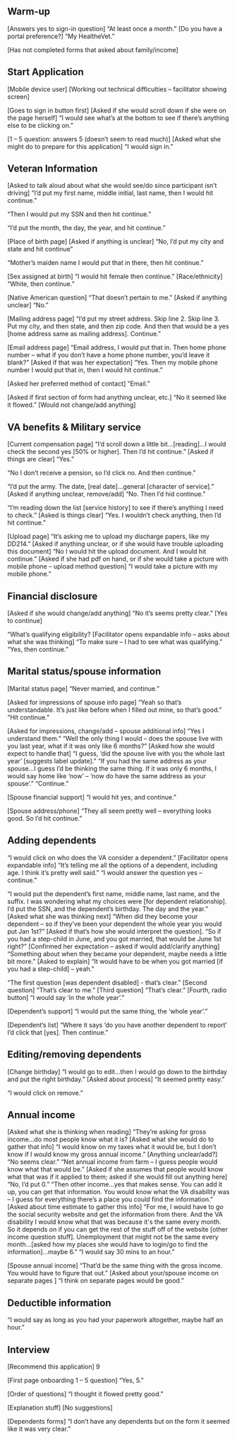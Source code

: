 ## Warm-up

[Answers yes to sign-in question] “At least once a month.” [Do you have a portal preference?] “My HealtheVet.”

[Has not completed forms that asked about family/income]

## Start Application

[Mobile device user] [Working out technical difficulties – facilitator showing screen]

[Goes to sign in button first] [Asked if she would scroll down if she were on the page herself] “I would see what’s at the bottom to see if there’s anything else to be clicking on.” 

[1 – 5 question: answers 5 (doesn’t seem to read much)] [Asked what she might do to prepare for this application] “I would sign in.”

## Veteran Information

[Asked to talk aloud about what she would see/do since participant isn’t driving] “I’d put my first name, middle initial, last name, then I would hit continue.”

“Then I would put my SSN and then hit continue.”

“I’d put the month, the day, the year, and hit continue.”

[Place of birth page] [Asked if anything is unclear] “No, I’d put my city and state and hit continue”

“Mother’s maiden name I would put that in there, then hit continue.”

[Sex assigned at birth] “I would hit female then continue.”
[Race/ethnicity] “White, then continue.”

[Native American question] “That doesn’t pertain to me.” [Asked if anything unclear] “No.”

[Mailing address page] “I’d put my street address. Skip line 2. Skip line 3. Put my city, and then state, and then zip code. And then that would be a yes [home address same as mailing address]. Continue.”

[Email address page] “Email address, I would put that in. Then home phone number – what if you don’t have a home phone number, you’d leave it blank?” [Asked if that was her expectation] “Yes. Then my mobile phone number I would put that in, then I would hit continue.”

[Asked her preferred method of contact] “Email.”

[Asked if first section of form had anything unclear, etc.] “No it seemed like it flowed.” [Would not change/add anything]

## VA benefits & Military service

[Current compensation page] “I’d scroll down a little bit…[reading]…I would check the second yes [50% or higher]. Then I’d hit continue.” [Asked if things are clear] “Yes.”

“No I don’t receive a pension, so I’d click no. And then continue.”

“I’d put the army. The date, [real date]…general [character of service].” [Asked if anything unclear, remove/add] “No. Then I’d hid continue.”

“I’m reading down the list [service history] to see if there’s anything I need to check.” [Asked is things clear] “Yes. I wouldn’t check anything, then I’d hit continue.”

[Upload page] “It’s asking me to upload my discharge papers, like my DD214.” [Asked if anything unclear, or if she would have trouble uploading this document] “No I would hit the upload document. And I would hit continue.” [Asked if she had pdf on hand, or if she would take a picture with mobile phone – upload method question] “I would take a picture with my mobile phone.”

## Financial disclosure

[Asked if she would change/add anything] “No it’s seems pretty clear.” [Yes to continue]

“What’s qualifying eligibility? [Facilitator opens expandable info – asks about what she was thinking] “To make sure – I had to see what was qualifying.” “Yes, then continue.”

## Marital status/spouse information

[Marital status page] “Never married, and continue.”

[Asked for impressions of spouse info page] “Yeah so that’s understandable. It’s just like before when I filled out mine, so that’s good.” “Hit continue.”

[Asked for impressions, change/add – spouse additional info] “Yes I understand them.” “Well the only thing I would – does the spouse live with you last year, what if it was only like 6 months?” [Asked how she would expect to handle that] “I guess, ‘did the spouse live with you the whole last year’ [suggests label update].” “If you had the same address as your spouse…I guess I’d be thinking the same thing. If it was only 6 months, I would say home like ‘now’ – ‘now do have the same address as your spouse’.” “Continue.”

[Spouse financial support] “I would hit yes, and continue.”

[Spouse address/phone] “They all seem pretty well – everything looks good. So I’d hit continue.”

## Adding dependents

“I would click on who does the VA consider a dependent.” [Facilitator opens expandable info] “It’s telling me all the options of a dependent, including age. I think it’s pretty well said.” “I would answer the question yes – continue.”

“I would put the dependent’s first name, middle name, last name, and the suffix. I was wondering what my choices were [for dependent relationship]. I’d put the SSN, and the dependent’s birthday. The day and the year.” [Asked what she was thinking next] “When did they become your dependent – so if they’ve been your dependent the whole year you would put Jan 1st?” [Asked if that’s how she would interpret the question]. “So if you had a step-child in June, and you got married, that would be June 1st right?” [Confirmed her expectation – asked if would add/clarify anything] “Something about when they became your dependent, maybe needs a little bit more.” [Asked to explain] “It would have to be when you got married [if you had a step-child] – yeah.”

“The first question [was dependent disabled] - that’s clear.” [Second question] “That’s clear to me.” [Third question] “That’s clear.” [Fourth, radio button] “I would say ‘in the whole year’.”

[Dependent’s support] “I would put the same thing, the ‘whole year’.”

[Dependent’s list] “Where it says ‘do you have another dependent to report’ I’d click that [yes]. Then continue.”

## Editing/removing dependents

[Change birthday] “I would go to edit…then I would go down to the birthday and put the right birthday.” [Asked about process] “It seemed pretty easy.”

“I would click on remove.”

## Annual income

[Asked what she is thinking when reading] “They’re asking for gross income…do most people know what it is? [Asked what she would do to gather that info] “I would know on my taxes what it would be, but I don’t know if I would know my gross annual income.” [Anything unclear/add?] “No seems clear.” “Net annual income from farm – I guess people would know what that would be.” [Asked if she assumes that people would know what that was if it applied to them; asked if she would fill out anything here] “No, I’d put 0.” “Then other income…yes that makes sense. You can add it up, you can get that information. You would know what the VA disability was – I guess for everything there’s a place you could find the information.” [Asked about time estimate to gather this info] “For me, I would have to go the social security website and get the information from there. And the VA disability I would know what that was because it's the same every month. So it depends on if you can get the rest of the stuff off of the website [other income question stuff]. Unemployment that might not be the same every month…[asked how my places she would have to login/go to find the information]…maybe 6.” “I would say 30 mins to an hour.” 

[Spouse annual income] “That’d be the same thing with the gross income. You would have to figure that out.” [Asked about your/spouse income on separate pages ] “I think on separate pages would be good.”

## Deductible information

“I would say as long as you had your paperwork altogether, maybe half an hour.”

## Interview

[Recommend this application] 9

[First page onboarding 1 – 5 question] “Yes, 5.”

[Order of questions] “I thought it flowed pretty good.”

[Explanation stuff] [No suggestions]

[Dependents forms] “I don’t have any dependents but on the form it seemed like it was very clear.”

